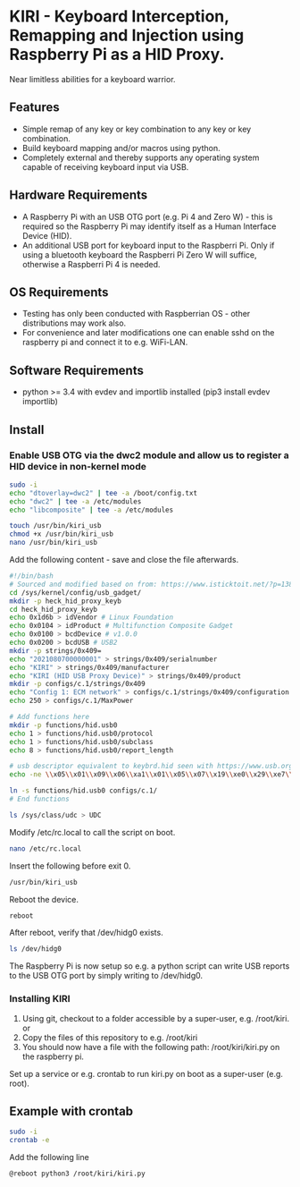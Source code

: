 # KIRI - Keyboard Interception, Remapping and Injection using Raspberry Pi as a HID Proxy.

Near limitless abilities for a keyboard warrior.

## Features

* Simple remap of any key or key combination to any key or key combination.
* Build keyboard mapping and/or macros using python.
* Completely external and thereby supports any operating system capable of receiving keyboard input via USB.

## Hardware Requirements

* A Raspberry Pi with an USB OTG port (e.g. Pi 4 and Zero W) - this is required so the Raspberry Pi may identify itself
  as a Human Interface Device (HID).
* An additional USB port for keyboard input to the Raspberri Pi. Only if using a bluetooth keyboard the Raspberri Pi
  Zero W will suffice, otherwise a Raspberri Pi 4 is needed.

## OS Requirements

* Testing has only been conducted with Raspberrian OS - other distributions may work also.
* For convenience and later modifications one can enable sshd on the raspberry pi and connect it to e.g. WiFi-LAN.

## Software Requirements
* python >= 3.4 with evdev and importlib installed (pip3 install evdev importlib)

## Install

### Enable USB OTG via the dwc2 module and allow us to register a HID device in non-kernel mode

```sh
sudo -i
echo "dtoverlay=dwc2" | tee -a /boot/config.txt
echo "dwc2" | tee -a /etc/modules
echo "libcomposite" | tee -a /etc/modules
```

```sh
touch /usr/bin/kiri_usb
chmod +x /usr/bin/kiri_usb
nano /usr/bin/kiri_usb
```

Add the following content - save and close the file afterwards.

```sh
#!/bin/bash
# Sourced and modified based on from: https://www.isticktoit.net/?p=1383
cd /sys/kernel/config/usb_gadget/
mkdir -p heck_hid_proxy_keyb
cd heck_hid_proxy_keyb
echo 0x1d6b > idVendor # Linux Foundation
echo 0x0104 > idProduct # Multifunction Composite Gadget
echo 0x0100 > bcdDevice # v1.0.0
echo 0x0200 > bcdUSB # USB2
mkdir -p strings/0x409=
echo "2021080700000001" > strings/0x409/serialnumber
echo "KIRI" > strings/0x409/manufacturer
echo "KIRI (HID USB Proxy Device)" > strings/0x409/product
mkdir -p configs/c.1/strings/0x409
echo "Config 1: ECM network" > configs/c.1/strings/0x409/configuration
echo 250 > configs/c.1/MaxPower

# Add functions here
mkdir -p functions/hid.usb0
echo 1 > functions/hid.usb0/protocol
echo 1 > functions/hid.usb0/subclass
echo 8 > functions/hid.usb0/report_length

# usb descriptor equivalent to keybrd.hid seen with https://www.usb.org/document-library/hid-descriptor-tool
echo -ne \\x05\\x01\\x09\\x06\\xa1\\x01\\x05\\x07\\x19\\xe0\\x29\\xe7\\x15\\x00\\x25\\x01\\x75\\x01\\x95\\x08\\x81\\x02\\x95\\x01\\x75\\x08\\x81\\x03\\x95\\x05\\x75\\x01\\x05\\x08\\x19\\x01\\x29\\x05\\x91\\x02\\x95\\x01\\x75\\x03\\x91\\x03\\x95\\x06\\x75\\x08\\x15\\x00\\x25\\x65\\x05\\x07\\x19\\x00\\x29\\x65\\x81\\x00\\xc0 > functions/hid.usb0/report_desc

ln -s functions/hid.usb0 configs/c.1/
# End functions

ls /sys/class/udc > UDC
```

Modify /etc/rc.local to call the script on boot.

```sh
nano /etc/rc.local
```

Insert the following before exit 0.

```sh
/usr/bin/kiri_usb
```

Reboot the device.

```sh
reboot
```

After reboot, verify that /dev/hidg0 exists.

```sh
ls /dev/hidg0
```

The Raspberry Pi is now setup so e.g. a python script can write USB reports to the USB OTG port by simply writing to
/dev/hidg0.


### Installing KIRI

1. Using git, checkout to a folder accessible by a super-user, e.g. /root/kiri.
</br>or
2. Copy the files of this repository to e.g. /root/kiri
3. You should now have a file with the following path: /root/kiri/kiri.py on the raspberry pi.

Set up a service or e.g. crontab to run kiri.py on boot as a super-user (e.g. root).

## Example with crontab
```sh
sudo -i
crontab -e
```
Add the following line

```
@reboot python3 /root/kiri/kiri.py
```

